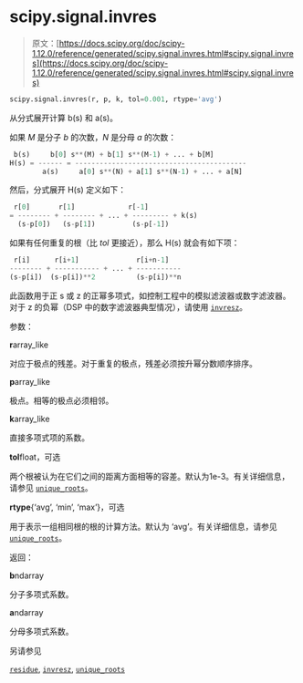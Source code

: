 # scipy.signal.invres

> 原文：[https://docs.scipy.org/doc/scipy-1.12.0/reference/generated/scipy.signal.invres.html#scipy.signal.invres](https://docs.scipy.org/doc/scipy-1.12.0/reference/generated/scipy.signal.invres.html#scipy.signal.invres)

```py
scipy.signal.invres(r, p, k, tol=0.001, rtype='avg')
```

从分式展开计算 b(s) 和 a(s)。

如果 *M* 是分子 *b* 的次数，*N* 是分母 *a* 的次数：

```py
 b(s)     b[0] s**(M) + b[1] s**(M-1) + ... + b[M]
H(s) = ------ = ------------------------------------------
        a(s)     a[0] s**(N) + a[1] s**(N-1) + ... + a[N] 
```

然后，分式展开 H(s) 定义如下：

```py
 r[0]       r[1]             r[-1]
= -------- + -------- + ... + --------- + k(s)
  (s-p[0])   (s-p[1])         (s-p[-1]) 
```

如果有任何重复的根（比 *tol* 更接近），那么 H(s) 就会有如下项：

```py
 r[i]      r[i+1]              r[i+n-1]
-------- + ----------- + ... + -----------
(s-p[i])  (s-p[i])**2          (s-p[i])**n 
```

此函数用于正 s 或 z 的正幂多项式，如控制工程中的模拟滤波器或数字滤波器。对于 z 的负幂（DSP 中的数字滤波器典型情况），请使用 [`invresz`](scipy.signal.invresz.html#scipy.signal.invresz "scipy.signal.invresz")。

参数：

**r**array_like

对应于极点的残差。对于重复的极点，残差必须按升幂分数顺序排序。

**p**array_like

极点。相等的极点必须相邻。

**k**array_like

直接多项式项的系数。

**tol**float，可选

两个根被认为在它们之间的距离方面相等的容差。默认为1e-3。有关详细信息，请参见 [`unique_roots`](scipy.signal.unique_roots.html#scipy.signal.unique_roots "scipy.signal.unique_roots")。

**rtype**{‘avg’, ‘min’, ‘max’}，可选

用于表示一组相同根的根的计算方法。默认为 ‘avg’。有关详细信息，请参见 [`unique_roots`](scipy.signal.unique_roots.html#scipy.signal.unique_roots "scipy.signal.unique_roots")。

返回：

**b**ndarray

分子多项式系数。

**a**ndarray

分母多项式系数。

另请参见

[`residue`](scipy.signal.residue.html#scipy.signal.residue "scipy.signal.residue"), [`invresz`](scipy.signal.invresz.html#scipy.signal.invresz "scipy.signal.invresz"), [`unique_roots`](scipy.signal.unique_roots.html#scipy.signal.unique_roots "scipy.signal.unique_roots")

